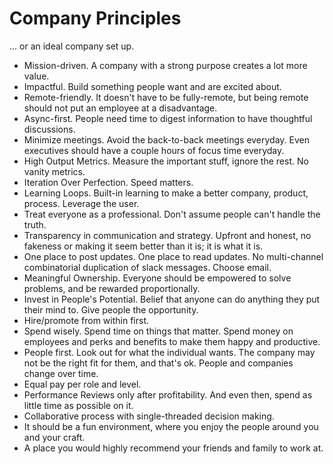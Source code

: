 # Company Principles
... or an ideal company set up.

* Mission-driven. A company with a strong purpose creates a lot more value.
* Impactful. Build something people want and are excited about. 
* Remote-friendly. It doesn't have to be fully-remote, but being remote should not put an employee at a disadvantage.
* Async-first. People need time to digest information to have thoughtful discussions.
* Minimize meetings. Avoid the back-to-back meetings everyday. Even executives should have a couple hours of focus time everyday.
* High Output Metrics. Measure the important stuff, ignore the rest. No vanity metrics.
* Iteration Over Perfection. Speed matters.
* Learning Loops. Built-in learning to make a better company, product, process. Leverage the user.
* Treat everyone as a professional. Don't assume people can't handle the truth.
* Transparency in communication and strategy. Upfront and honest, no fakeness or making it seem better than it is; it is what it is.
* One place to post updates. One place to read updates. No multi-channel combinatorial duplication of slack messages. Choose email.
* Meaningful Ownership. Everyone should be empowered to solve problems, and be rewarded proportionally.
* Invest in People's Potential. Belief that anyone can do anything they put their mind to. Give people the opportunity.
* Hire/promote from within first.
* Spend wisely. Spend time on things that matter. Spend money on employees and perks and benefits to make them happy and productive.
* People first. Look out for what the individual wants. The company may not be the right fit for them, and that's ok. People and companies change over time.
* Equal pay per role and level.
* Performance Reviews only after profitability. And even then, spend as little time as possible on it.
* Collaborative process with single-threaded decision making.
* It should be a fun environment, where you enjoy the people around you and your craft. 
* A place you would highly recommend your friends and family to work at.
